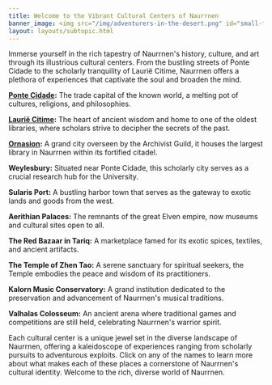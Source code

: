 ```yaml
---
title: Welcome to the Vibrant Cultural Centers of Naurrnen
banner_image: <img src="/img/adventurers-in-the-desert.png" id="small-frame" alt="Adventureres" />
layout: layouts/subtopic.html
---
```


Immerse yourself in the rich tapestry of Naurrnen's history, culture, and art through its illustrious cultural centers. From the bustling streets of Ponte Cidade to the scholarly tranquility of Laurië Citime, Naurrnen offers a plethora of experiences that captivate the soul and broaden the mind.

**[Ponte Cidade](ponte-cidade/):** The trade capital of the known world, a melting pot of cultures, religions, and philosophies.

**[Laurië Citime](laurie_citime/):** The heart of ancient wisdom and home to one of the oldest libraries, where scholars strive to decipher the secrets of the past.

**[Ornasion](ornasion/):** A grand city overseen by the Archivist Guild, it houses the largest library in Naurrnen within its fortified citadel.

**Weylesbury:** Situated near Ponte Cidade, this scholarly city serves as a crucial research hub for the University.

**Sularis Port:** A bustling harbor town that serves as the gateway to exotic lands and goods from the west.

**Aerithian Palaces:** The remnants of the great Elven empire, now museums and cultural sites open to all.

**The Red Bazaar in Tariq:** A marketplace famed for its exotic spices, textiles, and ancient artifacts.

**The Temple of Zhen Tao:** A serene sanctuary for spiritual seekers, the Temple embodies the peace and wisdom of its practitioners.

**Kalorn Music Conservatory:** A grand institution dedicated to the preservation and advancement of Naurrnen's musical traditions.

**Valhalas Colosseum:** An ancient arena where traditional games and competitions are still held, celebrating Naurrnen's warrior spirit.

Each cultural center is a unique jewel set in the diverse landscape of Naurrnen, offering a kaleidoscope of experiences ranging from scholarly pursuits to adventurous exploits. Click on any of the names to learn more about what makes each of these places a cornerstone of Naurrnen's cultural identity. Welcome to the rich, diverse world of Naurrnen.
